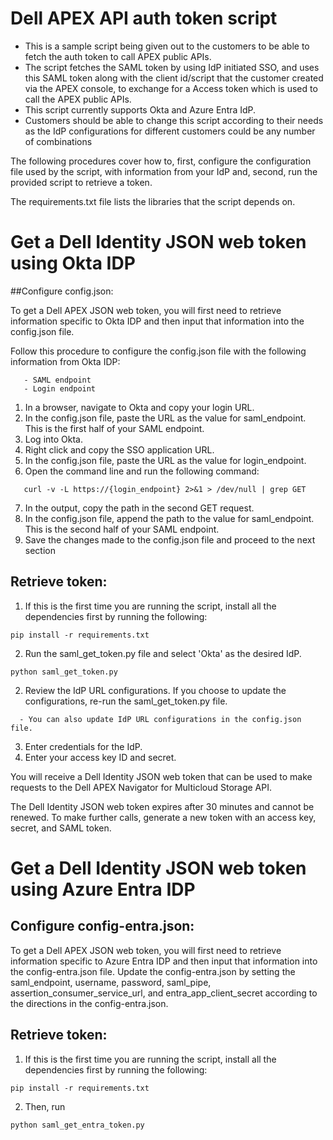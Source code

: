 # Dell APEX API auth token script
- This is a sample script being given out to the customers to be able to fetch the auth token to call APEX public APIs.
- The script fetches the SAML token by using IdP initiated SSO, and uses this SAML token along with the client id/script that the customer created via the APEX console, to exchange for a Access token which is used to call the APEX public APIs.
- This script currently supports Okta and Azure Entra IdP.
- Customers should be able to change this script according to their needs as the IdP configurations for different customers could be any number of combinations

The following procedures cover how to, first, configure the configuration file used by the script, with information from your IdP
and, second, run the provided script to retrieve a token.

The requirements.txt file lists the libraries that the script depends on.

# Get a Dell Identity JSON web token using Okta IDP

##Configure config.json:

To get a Dell APEX JSON web token, you will first need to retrieve information specific to Okta IDP and then input that information into the config.json file.

Follow this procedure to configure the config.json file with the following information from Okta IDP:
```shell
   - SAML endpoint
   - Login endpoint
```
1. In a browser, navigate to Okta and copy your login URL.
2. In the config.json file, paste the URL as the value for saml_endpoint.
   This is the first half of your SAML endpoint.
3. Log into Okta.
4. Right click and copy the SSO application URL.
5. In the config.json file, paste the URL as the value for login_endpoint.
6. Open the command line and run the following command:
```shell
   curl -v -L https://{login_endpoint} 2>&1 > /dev/null | grep GET
```
7. In the output, copy the path in the second GET request.
8. In the config.json file, append the path to the value for saml_endpoint.
   This is the second half of your SAML endpoint.
9. Save the changes made to the config.json file and proceed to the next section

## Retrieve token:

1. If this is the first time you are running the script, install all the dependencies first by running the following:
```console
pip install -r requirements.txt
```
2. Run the saml_get_token.py file and select 'Okta' as the desired IdP.
```
python saml_get_token.py
```
2. Review the IdP URL configurations.
   If you choose to update the configurations, re-run the saml_get_token.py file.
```shell
  - You can also update IdP URL configurations in the config.json file.
```
3. Enter credentials for the IdP.
4. Enter your access key ID and secret.

You will receive a Dell Identity JSON web token that can be used to make requests to the Dell APEX Navigator for Multicloud Storage API.

The Dell Identity JSON web token expires after 30 minutes and cannot be renewed. To make further calls, generate a new token with an access key, secret, and SAML token.

# Get a Dell Identity JSON web token using Azure Entra IDP

## Configure config-entra.json:
To get a Dell APEX JSON web token, you will first need to retrieve information specific to Azure Entra IDP and then input that information into the config-entra.json file.
Update the config-entra.json by setting the saml_endpoint, username, password, saml_pipe, assertion_consumer_service_url, and entra_app_client_secret according to the directions in the config-entra.json.


## Retrieve token:
1. If this is the first time you are running the script, install all the dependencies first by running the following:
```console
pip install -r requirements.txt
```
2. Then, run
```
python saml_get_entra_token.py
```